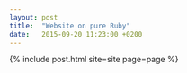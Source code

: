 ```yaml
---
layout: post
title:  "Website on pure Ruby"
date:   2015-09-20 11:23:00 +0200
---
```

{% include post.html site=site page=page %}
